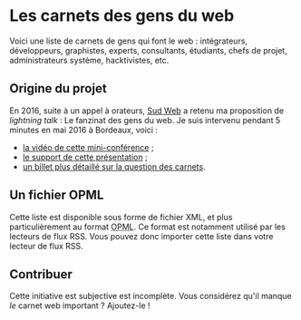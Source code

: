 # Les carnets des gens du web
Voici une liste de carnets de gens qui font le web : intégrateurs, développeurs, graphistes, experts, consultants, étudiants, chefs de projet, administrateurs système, hacktivistes, etc.

## Origine du projet
En 2016, suite à un appel à orateurs, [Sud Web](https://sudweb.fr/) a retenu ma proposition de *lightning talk* : Le fanzinat des gens du web. Je suis intervenu pendant 5 minutes en mai 2016 à Bordeaux, voici :

- [la vidéo de cette mini-conférence](https://vimeo.com/172225269) ;
- [le support de cette présentation](http://presentations.quaternum.net/le-fanzinat-des-gens-du-web/) ;
- [un billet plus détaillé sur la question des carnets](https://www.quaternum.net/2016/06/02/le-fanzinat-des-gens-du-web/).

## Un fichier OPML
Cette liste est disponible sous forme de fichier XML, et plus particulièrement au format <abbr title="Outline Processor Markup Language">OPML</abbr>. Ce format est notamment utilisé par les lecteurs de flux RSS. Vous pouvez donc importer cette liste dans votre lecteur de flux RSS.

## Contribuer
Cette initiative est subjective est incomplète. Vous considérez qu'il manque *le* carnet web important ? Ajoutez-le !